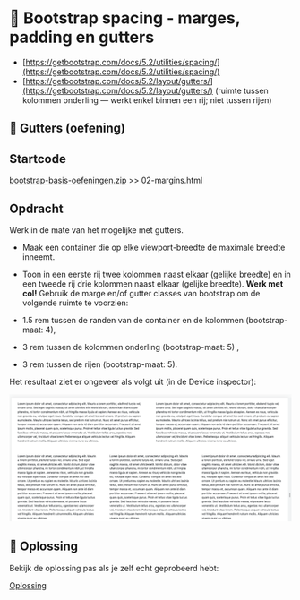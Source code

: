 # 📘 Bootstrap spacing - marges, padding en gutters

 - [https://getbootstrap.com/docs/5.2/utilities/spacing/](https://getbootstrap.com/docs/5.2/utilities/spacing/)
 - [https://getbootstrap.com/docs/5.2/layout/gutters/](https://getbootstrap.com/docs/5.2/layout/gutters/) (ruimte tussen kolommen onderling — werkt enkel binnen een rij; niet tussen rijen)

## 💪 Gutters (oefening)

## Startcode

[bootstrap-basis-oefeningen.zip](https://thomasmore.instructure.com/courses/31186/files/5246377?wrap=1) >> 02-margins.html

## Opdracht

Werk in de mate van het mogelijke met gutters.

 - Maak een container die op elke viewport-breedte de maximale breedte inneemt.
 - Toon in een eerste rij twee kolommen naast elkaar (gelijke breedte) en in een tweede rij drie kolommen naast elkaar (gelijke breedte). **Werk met col!**
 Gebruik de marge en/of gutter classes van bootstrap om de volgende ruimte te voorzien:

 - 1.5 rem tussen de randen van de container en de kolommen (bootstrap-maat: 4),
 - 3 rem tussen de kolommen onderling (bootstrap-maat: 5) ,
 - 3 rem tussen de rijen (bootstrap-maat: 5).

Het resultaat ziet er ongeveer als volgt uit (in de Device inspector):

![screenshot](cursus/_images/05-05-gutters.png)

## 🔑 Oplossing

Bekijk de oplossing pas als je zelf echt geprobeerd hebt:

[Oplossing](https://github.com/lars-derichter/responsive-design-files/blob/solutions/bootstrap-basis-oefeningen/02b-gutter.html)